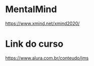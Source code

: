 # MentalMind
https://www.xmind.net/xmind2020/

# Link do curso
https://www.alura.com.br/conteudo/jms
